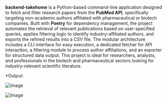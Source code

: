 **backend-takehome** is a Python-based command-line application designed to fetch and filter research papers from the **PubMed API**, specifically targeting non-academic authors affiliated with pharmaceutical or biotech companies. Built with **Poetry** for dependency management, the project automates the retrieval of relevant publications based on user-specified queries, applies filtering logic to identify industry-affiliated authors, and exports the refined results into a CSV file. The modular architecture includes a CLI interface for easy execution, a dedicated fetcher for API interaction, a filtering module to process author affiliations, and an exporter for structured data output. This project is ideal for researchers, analysts, and professionals in the biotech and pharmaceutical sectors looking for industry-relevant scientific literature.

*Output:

![Image](https://github.com/user-attachments/assets/c972a19f-b210-4482-b246-29483aaf4bef)

![Image](https://github.com/user-attachments/assets/73fa0dc5-8f5c-4c6d-bf40-c3bbd06d16cd)
